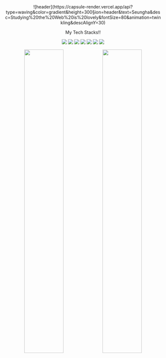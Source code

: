 <div align = center>
![header](https://capsule-render.vercel.app/api?type=waving&color=gradient&height=300&section=header&text=Seungha&desc=Studying%20the%20Web%20is%20lovely&fontSize=80&animation=twinkling&descAlignY=30)
<p>My Tech Stacks!!</p>

<p align="center">

<img src="https://img.shields.io/badge/C-A8B9CC?style=flat-square&logo=C&logoColor=white"/> <img src="https://img.shields.io/badge/Html-e96228?style=flat-square&logo=HTML5&logoColor=white"/> <img src="https://img.shields.io/badge/css-1572B6?style=flat-square&logo=CSS3&logoColor=white"/> <img src="https://img.shields.io/badge/JavaScript-F7DF1E?style=flat-square&logo=JavaScript&logoColor=white"/>  <img src="https://img.shields.io/badge/React-61dbfb?style=flat-square&logo=React&logoColor=white"/> <img src="https://img.shields.io/badge/Redux-764abc?style=flat-square&logo=Redux&logoColor=white"/> <img src="https://img.shields.io/badge/Recoil-3578e5?style=flat-square&logo=Recoil&logoColor=white"/>  
</p>
<img width=50% src="https://github-readme-stats.vercel.app/api?username=BaekSeungHa" /><img width=50%  src="https://github-readme-stats.vercel.app/api/top-langs/?username=BaekSeungHa&layout=compact" />
